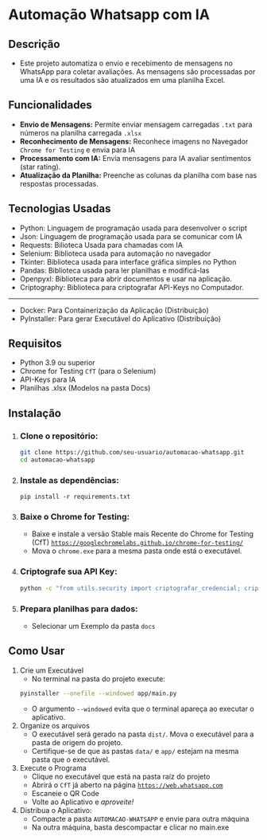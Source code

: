 # Automação Whatsapp com IA

## Descrição

- Este projeto automatiza o envio e recebimento de mensagens no WhatsApp para coletar avaliações. As mensagens são processadas por uma IA e os resultados são atualizados em uma planilha Excel.

## Funcionalidades

- **Envio de Mensagens:** Permite enviar mensagem carregadas <code>.txt</code> para números na planilha carregada <code>.xlsx</code>
- **Reconhecimento de Mensagens:** Reconhece imagens no Navegador <code>Chrome for Testing</code> e envia para IA
- **Processamento com IA:** Envia mensagens para IA avaliar sentimentos (star rating).
- **Atualização da Planilha:** Preenche as colunas da planilha com base nas respostas processadas.

## Tecnologias Usadas

- Python: Linguagem de programação usada para desenvolver o script
- Json: Linguagem de programação usada para se comunicar com IA
- Requests: Bilioteca Usada para chamadas com IA
- Selenium: Biblioteca usada para automação no navegador
- Tkinter: Biblioteca usada para interface gráfica simples no Python
- Pandas: Biblioteca usada para ler planilhas e modificá-las
- Openpyxl: Biblioteca para abrir documentos e usar na aplicação.
- Criptography: Biblioteca para criptografar API-Keys no Computador.
---
- Docker: Para Containerização da Aplicação (Distribuição)
- PyInstaller: Para gerar Executável do Aplicativo (Distribuição)

## Requisitos

- Python 3.9 ou superior
- Chrome for Testing <code>CfT</code> (para o Selenium)
- API-Keys para IA
- Planilhas .xlsx (Modelos na pasta Docs)

## Instalação

1. ### Clone o repositório:
   ```bash
   git clone https://github.com/seu-usuario/automacao-whatsapp.git
   cd automacao-whatsapp
2. ### Instale as dependências:
    ```pip
    pip install -r requirements.txt
3. ### Baixe o Chrome for Testing:
    - Baixe e instale a versão Stable mais Recente do Chrome for Testing (CfT) <code>https://googlechromelabs.github.io/chrome-for-testing/</code>
    - Mova o <code>chrome.exe</code> para a mesma pasta onde está o executável.
4. ### Criptografe sua API Key:
    ```bash
    python -c "from utils.security import criptografar_credencial; criptografar_credencial('SUA_API_KEY')"
5. ### Prepara planilhas para dados:
    - Selecionar um Exemplo da pasta <code>docs</code>
## Como Usar

1. Crie um Executável
    - No terminal na pasta do projeto execute:
    ```bash
    pyinstaller --onefile --windowed app/main.py
    ```
    - O argumento <code>--windowed</code> evita que o terminal apareça ao executar o aplicativo.
2. Organize os arquivos
    - O executável será gerado na pasta <code>dist/</code>. Mova o executável para a pasta de origem do projeto.
    - Certifique-se de que as pastas <code>data/</code> e <code>app/</code> estejam na mesma pasta que o executável.
3. Execute o Programa
    - Clique no executável que está na pasta raíz do projeto
    - Abrirá o <code>CfT</code> já aberto na página <code>https://web.whatsapp.com</code>
    - Escaneie o QR Code
    - Volte ao Aplicativo e *aproveite!*
4. Distribua o Aplicativo:
    - Compacte a pasta <code>AUTOMACAO-WHATSAPP</code> e envie para outra máquina
    - Na outra máquina, basta descompactar e clicar no main.exe